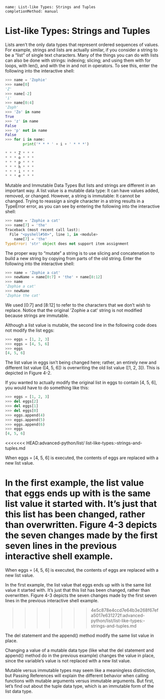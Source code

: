 ```ngMeta
name: List-like Types: Strings and Tuples
completionMethod: manual
```
# List-like Types: Strings and Tuples
Lists aren’t the only data types that represent ordered sequences of values. For example, strings and lists are actually similar, if you consider a string to be a “list” of single text characters. Many of the things you can do with lists can also be done with strings: indexing; slicing; and using them with for loops, with len(), and with the in and not in operators. To see this, enter the following into the interactive shell:

```python
>>> name = 'Zophie'
>>> name[0]
'Z'
>>> name[-2]
'i'
>>> name[0:4]
'Zoph'
>>> 'Zo' in name
True
>>> 'z' in name
False
>>> 'p' not in name
False
>>> for i in name:
        print('* * * ' + i + ' * * *')

* * * Z * * *
* * * o * * *
* * * p * * *
* * * h * * *
* * * i * * *
* * * e * * *
```
Mutable and Immutable Data Types
But lists and strings are different in an important way. A list value is a mutable data type: It can have values added, removed, or changed. However, a string is immutable: It cannot be changed. Trying to reassign a single character in a string results in a TypeError error, as you can see by entering the following into the interactive shell:

```python
>>> name = 'Zophie a cat'
>>> name[7] = 'the'
Traceback (most recent call last):
  File "<pyshell#50>", line 1, in <module>
    name[7] = 'the'
TypeError: 'str' object does not support item assignment
```
The proper way to “mutate” a string is to use slicing and concatenation to build a new string by copying from parts of the old string. Enter the following into the interactive shell:

```python
>>> name = 'Zophie a cat'
>>> newName = name[0:7] + 'the' + name[8:12]
>>> name
'Zophie a cat'
>>> newName
'Zophie the cat'
```
We used [0:7] and [8:12] to refer to the characters that we don’t wish to replace. Notice that the original 'Zophie a cat' string is not modified because strings are immutable.

Although a list value is mutable, the second line in the following code does not modify the list eggs:

```python
>>> eggs = [1, 2, 3]
>>> eggs = [4, 5, 6]
>>> eggs
[4, 5, 6]
```
The list value in eggs isn’t being changed here; rather, an entirely new and different list value ([4, 5, 6]) is overwriting the old list value ([1, 2, 3]). This is depicted in Figure 4-2.

If you wanted to actually modify the original list in eggs to contain [4, 5, 6], you would have to do something like this:

```python
>>> eggs = [1, 2, 3]
>>> del eggs[2]
>>> del eggs[1]
>>> del eggs[0]
>>> eggs.append(4)
>>> eggs.append(5)
>>> eggs.append(6)
>>> eggs
[4, 5, 6]
```
<<<<<<< HEAD:advanced-python/list/ list-like-types:-strings-and-tuples.md
<!-- ![image](aseets/000076.jpg)
 -->
 When eggs = [4, 5, 6] is executed, the contents of eggs are replaced with a new list value.

In the first example, the list value that eggs ends up with is the same list value it started with. It’s just that this list has been changed, rather than overwritten. Figure 4-3 depicts the seven changes made by the first seven lines in the previous interactive shell example.
=======

<!-- ![image](aseets/000076.jpg)
 -->
 When eggs = [4, 5, 6] is executed, the contents of eggs are replaced with a new list value.

In the first example, the list value that eggs ends up with is the same list value it started with. It’s just that this list has been changed, rather than overwritten. Figure 4-3 depicts the seven changes made by the first seven lines in the previous interactive shell example.

<!-- ![image](aseets/000078.jpg)
 -->
>>>>>>> 4e5c878e4ccd7e64b3e268f67efa5017e631272f:advanced-python/list/list-like-types:-strings-and-tuples.md

<!-- ![image](aseets/000078.jpg)
 -->
 
 The del statement and the append() method modify the same list value in place.

Changing a value of a mutable data type (like what the del statement and append() method do in the previous example) changes the value in place, since the variable’s value is not replaced with a new list value.

Mutable versus immutable types may seem like a meaningless distinction, but Passing References will explain the different behavior when calling functions with mutable arguments versus immutable arguments. But first, let’s find out about the tuple data type, which is an immutable form of the list data type.
